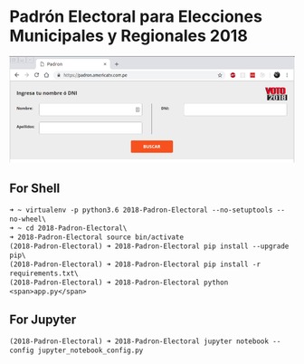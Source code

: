 
# Padrón Electoral para Elecciones Municipales y Regionales 2018

![alt text](https://github.com/indobits/2018-Padron-Electoral/raw/master/img/web.png "Padrón")

## For Shell

```
➜ ~ virtualenv -p python3.6 2018-Padron-Electoral --no-setuptools --no-wheel\
➜ ~ cd 2018-Padron-Electoral\
➜ 2018-Padron-Electoral source bin/activate
(2018-Padron-Electoral) ➜ 2018-Padron-Electoral pip install --upgrade pip\
(2018-Padron-Electoral) ➜ 2018-Padron-Electoral pip install -r requirements.txt\
(2018-Padron-Electoral) ➜ 2018-Padron-Electoral python <span>app.py</span>
```

## For Jupyter

```
(2018-Padron-Electoral) ➜ 2018-Padron-Electoral jupyter notebook --config jupyter_notebook_config.py
```
